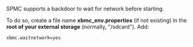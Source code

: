 SPMC supports a backdoor to wait for network before starting.

To do so, create a file name **xbmc_env.properties** (if not existing) in the **root of your external storage** (normally, "/sdcard").
Add:
```
xbmc.waitnetwork=yes
```
